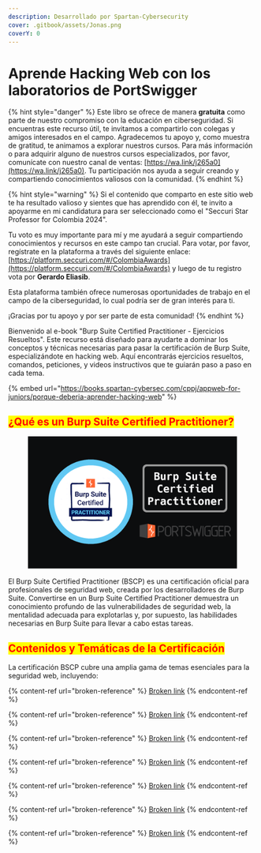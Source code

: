 ```yaml
---
description: Desarrollado por Spartan-Cybersecurity
cover: .gitbook/assets/Jonas.png
coverY: 0
---
```


# Aprende Hacking Web con los laboratorios de PortSwigger

{% hint style="danger" %}
Este libro se ofrece de manera **gratuita** como parte de nuestro compromiso con la educación en ciberseguridad. Si encuentras este recurso útil, te invitamos a compartirlo con colegas y amigos interesados en el campo. Agradecemos tu apoyo y, como muestra de gratitud, te animamos a explorar nuestros cursos. Para más información o para adquirir alguno de nuestros cursos especializados, por favor, comunícate con nuestro canal de ventas: [https://wa.link/j265a0](https://wa.link/j265a0). Tu participación nos ayuda a seguir creando y compartiendo conocimientos valiosos con la comunidad.
{% endhint %}

{% hint style="warning" %}
Si el contenido que comparto en este sitio web te ha resultado valioso y sientes que has aprendido con él, te invito a apoyarme en mi candidatura para ser seleccionado como el  "Seccuri Star Professor for Colombia 2024".

Tu voto es muy importante para mí y me ayudará a seguir compartiendo conocimientos y recursos en este campo tan crucial. Para votar, por favor, regístrate en la plataforma a través del siguiente enlace: [https://platform.seccuri.com/#/ColombiaAwards](https://platform.seccuri.com/#/ColombiaAwards) y luego de tu registro vota por **Gerardo Eliasib**.

Esta plataforma también ofrece numerosas oportunidades de trabajo en el campo de la ciberseguridad, lo cual podría ser de gran interés para ti.

¡Gracias por tu apoyo y por ser parte de esta comunidad!
{% endhint %}

Bienvenido al e-book "Burp Suite Certified Practitioner - Ejercicios Resueltos". Este recurso está diseñado para ayudarte a dominar los conceptos y técnicas necesarias para pasar la certificación de Burp Suite, especializándote en hacking web. Aquí encontrarás ejercicios resueltos, comandos, peticiones, y videos instructivos que te guiarán paso a paso en cada tema.

{% embed url="https://books.spartan-cybersec.com/cppj/appweb-for-juniors/porque-deberia-aprender-hacking-web" %}

## <mark style="color:red;">¿Qué es un Burp Suite Certified Practitioner?</mark>

<figure><img src=".gitbook/assets/image (33).png" alt=""><figcaption></figcaption></figure>

El Burp Suite Certified Practitioner (BSCP) es una certificación oficial para profesionales de seguridad web, creada por los desarrolladores de Burp Suite. Convertirse en un Burp Suite Certified Practitioner demuestra un conocimiento profundo de las vulnerabilidades de seguridad web, la mentalidad adecuada para explotarlas y, por supuesto, las habilidades necesarias en Burp Suite para llevar a cabo estas tareas.

## <mark style="color:red;">Contenidos y Temáticas de la Certificación</mark>

La certificación BSCP cubre una amplia gama de temas esenciales para la seguridad web, incluyendo:

{% content-ref url="broken-reference" %}
[Broken link](broken-reference)
{% endcontent-ref %}

{% content-ref url="broken-reference" %}
[Broken link](broken-reference)
{% endcontent-ref %}

{% content-ref url="broken-reference" %}
[Broken link](broken-reference)
{% endcontent-ref %}

{% content-ref url="broken-reference" %}
[Broken link](broken-reference)
{% endcontent-ref %}

{% content-ref url="broken-reference" %}
[Broken link](broken-reference)
{% endcontent-ref %}

{% content-ref url="broken-reference" %}
[Broken link](broken-reference)
{% endcontent-ref %}

{% content-ref url="broken-reference" %}
[Broken link](broken-reference)
{% endcontent-ref %}
